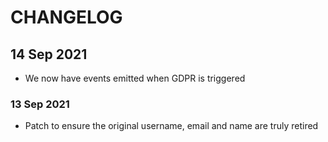 # CHANGELOG

## 14 Sep 2021
- We now have events emitted when GDPR is triggered

### 13 Sep 2021
- Patch to ensure the original username, email and name are truly retired